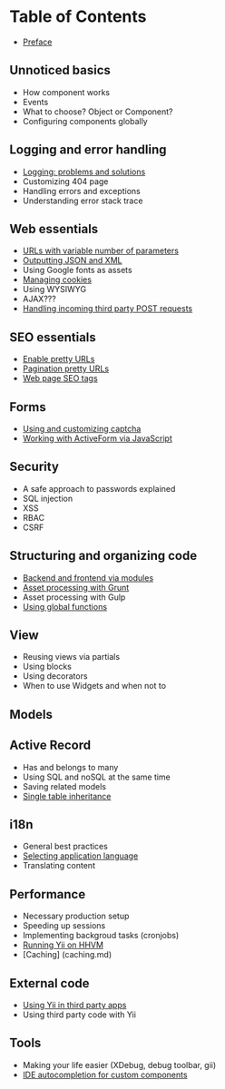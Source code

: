 Table of Contents
=================

- [Preface](preface.md)

Unnoticed basics
----------------

- How component works
- Events
- What to choose? Object or Component?
- Configuring components globally

Logging and error handling
--------------------------

- [Logging: problems and solutions](logging-problems-and-solutions.md)
- Customizing 404 page
- Handling errors and exceptions
- Understanding error stack trace

Web essentials
--------------

- [URLs with variable number of parameters](urls-variable-number-of-parameters.md)
- [Outputting JSON and XML](response-formats.md)
- Using Google fonts as assets
- [Managing cookies](cookies.md)
- Using WYSIWYG
- AJAX???
- [Handling incoming third party POST requests](incoming-post.md)

SEO essentials
--------------
- [Enable pretty URLs](enable-pretty-urls.md)
- [Pagination pretty URLs](pagination-pretty-urls.md)
- [Web page SEO tags](web-page-seo-tags.md)

Forms
-----

- [Using and customizing captcha](forms-captcha.md)
- [Working with ActiveForm via JavaScript](forms-activeform-js.md)

Security
--------

- A safe approach to passwords explained
- SQL injection
- XSS
- RBAC
- CSRF

Structuring and organizing code
-------------------------------

- [Backend and frontend via modules](structure-backend-frontend-modules.md)
- [Asset processing with Grunt](structure-asset-processing-with-grunt.md)
- Asset processing with Gulp
- [Using global functions](structure-global-functions.md)

View
----

- Reusing views via partials
- Using blocks
- Using decorators
- When to use Widgets and when not to

Models
------


Active Record
-------------

- Has and belongs to many
- Using SQL and noSQL at the same time
- Saving related models
- [Single table inheritance](ar-single-table-inheritance.md)


i18n
----

- General best practices
- [Selecting application language](i18n-selecting-application-language.md)
- Translating content


Performance
-----------

- Necessary production setup
- Speeding up sessions
- Implementing backgroud tasks (cronjobs)
- [Running Yii on HHVM](performance-hhvm.md)
- [Caching] (caching.md)

External code
-------------

- [Using Yii in third party apps](using-yii-in-third-party-apps.md)
- Using third party code with Yii

Tools
-----

- Making your life easier (XDebug, debug toolbar, gii)
- [IDE autocompletion for custom components](ide-autocompletion.md)
